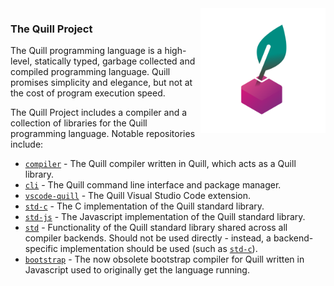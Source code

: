 <img src="./quill_tp.svg" height="200px" align="right">

### The Quill Project
The Quill programming language is a high-level, statically typed, garbage collected and compiled programming language. Quill promises simplicity and elegance, but not at the cost of program execution speed.

The Quill Project includes a compiler and a collection of libraries for the Quill programming language. Notable repositories include:
- [`compiler`](https://github.com/quill-project/compiler) - The Quill compiler written in Quill, which acts as a Quill library.
- [`cli`](https://github.com/quill-project/cli) - The Quill command line interface and package manager.
- [`vscode-quill`](https://github.com/quill-project/vscode-quill) - The Quill Visual Studio Code extension.
- [`std-c`](https://github.com/quill-project/std-c) - The C implementation of the Quill standard library.
- [`std-js`](https://github.com/quill-project/std-js) - The Javascript implementation of the Quill standard library.
- [`std`](https://github.com/quill-project/std) - Functionality of the Quill standard library shared across all compiler backends. Should not be used directly - instead, a backend-specific implementation should be used (such as [`std-c`](https://github.com/quill-project/std-c)).
- [`bootstrap`](https://github.com/quill-project/bootstrap) - The now obsolete bootstrap compiler for Quill written in Javascript used to originally get the language running.